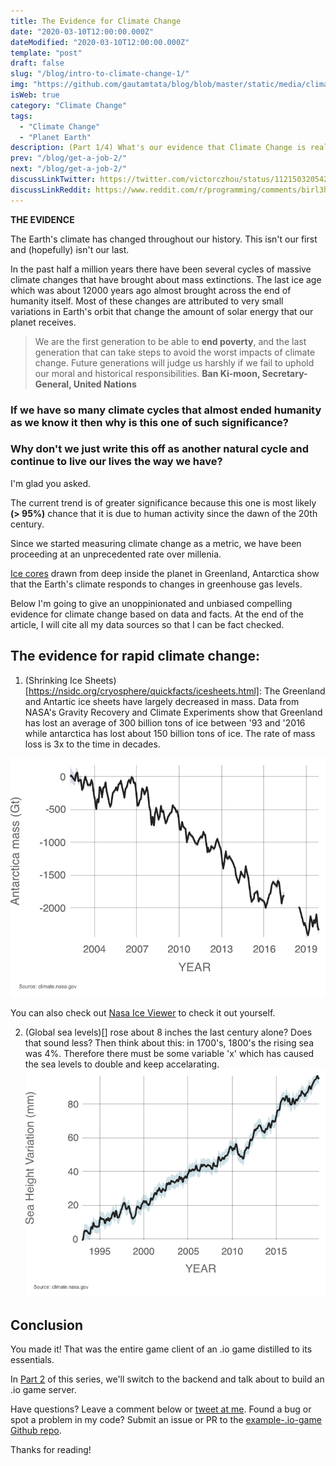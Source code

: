 ```yaml
---
title: The Evidence for Climate Change
date: "2020-03-10T12:00:00.000Z"
dateModified: "2020-03-10T12:00:00.000Z"
template: "post"
draft: false
slug: "/blog/intro-to-climate-change-1/"
img: "https://github.com/gautamtata/blog/blob/master/static/media/climate-change.jpg"
isWeb: true
category: "Climate Change"
tags:
  - "Climate Change"
  - "Planet Earth"
description: (Part 1/4) What's our evidence that Climate Change is real?
prev: "/blog/get-a-job-2/"
next: "/blog/get-a-job-2/"
discussLinkTwitter: https://twitter.com/victorczhou/status/1121503205425332224
discussLinkReddit: https://www.reddit.com/r/programming/comments/birl3h/how_to_build_a_multiplayer_io_web_game/
---
```


**THE EVIDENCE**

The Earth's climate has changed throughout our history. This isn't our first and (hopefully) isn't our last. 

In the past half a million years there have been several cycles of massive climate changes that have brought about mass extinctions. The last ice age which was about 12000 years ago almost brought across the end of humanity itself. Most of these changes are attributed to very small variations in Earth's orbit that change the amount of solar energy that our planet receives.

> We are the first generation to be able to **end poverty**, and the last generation that can take steps to avoid the worst impacts of climate change. Future generations will judge us harshly if we fail to uphold our moral and historical responsibilities. 
**Ban Ki-moon, Secretary-General, United Nations**

### If we have so many climate cycles that almost ended humanity as we know it then why is this one of such significance?

### Why don't we just write this off as another natural cycle and continue to live our lives the way we have?

I'm glad you asked.

The current trend is of greater significance because this one is most likely **(> 95%)** chance that it is due to human activity since the dawn of the 20th century.

Since we started measuring climate change as a metric, we have been proceeding at an unprecedented rate over millenia.

[Ice cores]((https://www.bas.ac.uk/data/our-data/publication/ice-cores-and-climate-change/)) drawn from deep inside the planet in Greenland, Antarctica show that the Earth's climate responds to changes in greenhouse gas levels.

Below I'm going to give an unoppinionated and unbiased compelling evidence for climate change based on data and facts. At the end of the article, I will cite all my data sources so that I can be fact checked.

## The evidence for rapid climate change:

1. (Shrinking Ice Sheets)[https://nsidc.org/cryosphere/quickfacts/icesheets.html]: The Greenland and Antartic ice sheets have largely decreased in mass. Data from NASA's Gravity Recovery and Climate Experiments show that Greenland has lost an average of 300 billion tons of ice between '93 and '2016 while antarctica has lost about 150 billion tons of ice. The rate of mass loss is 3x to the time in decades.

![Rate of change of ice - 145 Gigatonnes per year Credits: NASA Goddard space flight center](../../static/media/LandIceAntarctica.png)

You can also check out [Nasa Ice Viewer](https://climate.nasa.gov/interactives/global-ice-viewer/#/) to check it out yourself.

2. (Global sea levels)[] rose about 8 inches the last century alone? Does that sound less? Then think about this: in 1700's, 1800's the rising sea was 4%. Therefore there must be some variable 'x' which has caused the sea levels to double and keep accelarating.
![Rate of change 3.3 mm per year](../../static/media/SeaLevel.png)


## Conclusion

You made it! That was the entire game client of an .io game distilled to its essentials.

In [Part 2](/blog/build-an-io-game-part-2/) of this series, we'll switch to the backend and talk about to build an .io game server.

Have questions? Leave a comment below or [tweet at me](https://twitter.com/victorczhou). Found a bug or spot a problem in my code? Submit an issue or PR to the [example-.io-game Github repo](https://github.com/vzhou842/example-.io-game).

Thanks for reading!

